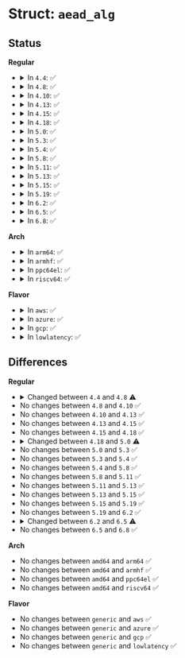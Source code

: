 # Struct: <code>aead_alg</code>

## Status
<b>Regular</b>
<ul>
<li>
<details>
<summary>In <code>4.4</code>: ✅</summary>

```c
struct aead_alg {
    int (*setkey)(struct crypto_aead *, const u8 *, unsigned int);
    int (*setauthsize)(struct crypto_aead *, unsigned int);
    int (*encrypt)(struct aead_request *);
    int (*decrypt)(struct aead_request *);
    int (*init)(struct crypto_aead *);
    void (*exit)(struct crypto_aead *);
    const char *geniv;
    unsigned int ivsize;
    unsigned int maxauthsize;
    struct crypto_alg base;
};
```
</details>
</li>
<li>
<details>
<summary>In <code>4.8</code>: ✅</summary>

```c
struct aead_alg {
    int (*setkey)(struct crypto_aead *, const u8 *, unsigned int);
    int (*setauthsize)(struct crypto_aead *, unsigned int);
    int (*encrypt)(struct aead_request *);
    int (*decrypt)(struct aead_request *);
    int (*init)(struct crypto_aead *);
    void (*exit)(struct crypto_aead *);
    const char *geniv;
    unsigned int ivsize;
    unsigned int maxauthsize;
    unsigned int chunksize;
    struct crypto_alg base;
};
```
</details>
</li>
<li>
<details>
<summary>In <code>4.10</code>: ✅</summary>

```c
struct aead_alg {
    int (*setkey)(struct crypto_aead *, const u8 *, unsigned int);
    int (*setauthsize)(struct crypto_aead *, unsigned int);
    int (*encrypt)(struct aead_request *);
    int (*decrypt)(struct aead_request *);
    int (*init)(struct crypto_aead *);
    void (*exit)(struct crypto_aead *);
    const char *geniv;
    unsigned int ivsize;
    unsigned int maxauthsize;
    unsigned int chunksize;
    struct crypto_alg base;
};
```
</details>
</li>
<li>
<details>
<summary>In <code>4.13</code>: ✅</summary>

```c
struct aead_alg {
    int (*setkey)(struct crypto_aead *, const u8 *, unsigned int);
    int (*setauthsize)(struct crypto_aead *, unsigned int);
    int (*encrypt)(struct aead_request *);
    int (*decrypt)(struct aead_request *);
    int (*init)(struct crypto_aead *);
    void (*exit)(struct crypto_aead *);
    const char *geniv;
    unsigned int ivsize;
    unsigned int maxauthsize;
    unsigned int chunksize;
    struct crypto_alg base;
};
```
</details>
</li>
<li>
<details>
<summary>In <code>4.15</code>: ✅</summary>

```c
struct aead_alg {
    int (*setkey)(struct crypto_aead *, const u8 *, unsigned int);
    int (*setauthsize)(struct crypto_aead *, unsigned int);
    int (*encrypt)(struct aead_request *);
    int (*decrypt)(struct aead_request *);
    int (*init)(struct crypto_aead *);
    void (*exit)(struct crypto_aead *);
    const char *geniv;
    unsigned int ivsize;
    unsigned int maxauthsize;
    unsigned int chunksize;
    struct crypto_alg base;
};
```
</details>
</li>
<li>
<details>
<summary>In <code>4.18</code>: ✅</summary>

```c
struct aead_alg {
    int (*setkey)(struct crypto_aead *, const u8 *, unsigned int);
    int (*setauthsize)(struct crypto_aead *, unsigned int);
    int (*encrypt)(struct aead_request *);
    int (*decrypt)(struct aead_request *);
    int (*init)(struct crypto_aead *);
    void (*exit)(struct crypto_aead *);
    const char *geniv;
    unsigned int ivsize;
    unsigned int maxauthsize;
    unsigned int chunksize;
    struct crypto_alg base;
};
```
</details>
</li>
<li>
<details>
<summary>In <code>5.0</code>: ✅</summary>

```c
struct aead_alg {
    int (*setkey)(struct crypto_aead *, const u8 *, unsigned int);
    int (*setauthsize)(struct crypto_aead *, unsigned int);
    int (*encrypt)(struct aead_request *);
    int (*decrypt)(struct aead_request *);
    int (*init)(struct crypto_aead *);
    void (*exit)(struct crypto_aead *);
    unsigned int ivsize;
    unsigned int maxauthsize;
    unsigned int chunksize;
    struct crypto_alg base;
};
```
</details>
</li>
<li>
<details>
<summary>In <code>5.3</code>: ✅</summary>

```c
struct aead_alg {
    int (*setkey)(struct crypto_aead *, const u8 *, unsigned int);
    int (*setauthsize)(struct crypto_aead *, unsigned int);
    int (*encrypt)(struct aead_request *);
    int (*decrypt)(struct aead_request *);
    int (*init)(struct crypto_aead *);
    void (*exit)(struct crypto_aead *);
    unsigned int ivsize;
    unsigned int maxauthsize;
    unsigned int chunksize;
    struct crypto_alg base;
};
```
</details>
</li>
<li>
<details>
<summary>In <code>5.4</code>: ✅</summary>

```c
struct aead_alg {
    int (*setkey)(struct crypto_aead *, const u8 *, unsigned int);
    int (*setauthsize)(struct crypto_aead *, unsigned int);
    int (*encrypt)(struct aead_request *);
    int (*decrypt)(struct aead_request *);
    int (*init)(struct crypto_aead *);
    void (*exit)(struct crypto_aead *);
    unsigned int ivsize;
    unsigned int maxauthsize;
    unsigned int chunksize;
    struct crypto_alg base;
};
```
</details>
</li>
<li>
<details>
<summary>In <code>5.8</code>: ✅</summary>

```c
struct aead_alg {
    int (*setkey)(struct crypto_aead *, const u8 *, unsigned int);
    int (*setauthsize)(struct crypto_aead *, unsigned int);
    int (*encrypt)(struct aead_request *);
    int (*decrypt)(struct aead_request *);
    int (*init)(struct crypto_aead *);
    void (*exit)(struct crypto_aead *);
    unsigned int ivsize;
    unsigned int maxauthsize;
    unsigned int chunksize;
    struct crypto_alg base;
};
```
</details>
</li>
<li>
<details>
<summary>In <code>5.11</code>: ✅</summary>

```c
struct aead_alg {
    int (*setkey)(struct crypto_aead *, const u8 *, unsigned int);
    int (*setauthsize)(struct crypto_aead *, unsigned int);
    int (*encrypt)(struct aead_request *);
    int (*decrypt)(struct aead_request *);
    int (*init)(struct crypto_aead *);
    void (*exit)(struct crypto_aead *);
    unsigned int ivsize;
    unsigned int maxauthsize;
    unsigned int chunksize;
    struct crypto_alg base;
};
```
</details>
</li>
<li>
<details>
<summary>In <code>5.13</code>: ✅</summary>

```c
struct aead_alg {
    int (*setkey)(struct crypto_aead *, const u8 *, unsigned int);
    int (*setauthsize)(struct crypto_aead *, unsigned int);
    int (*encrypt)(struct aead_request *);
    int (*decrypt)(struct aead_request *);
    int (*init)(struct crypto_aead *);
    void (*exit)(struct crypto_aead *);
    unsigned int ivsize;
    unsigned int maxauthsize;
    unsigned int chunksize;
    struct crypto_alg base;
};
```
</details>
</li>
<li>
<details>
<summary>In <code>5.15</code>: ✅</summary>

```c
struct aead_alg {
    int (*setkey)(struct crypto_aead *, const u8 *, unsigned int);
    int (*setauthsize)(struct crypto_aead *, unsigned int);
    int (*encrypt)(struct aead_request *);
    int (*decrypt)(struct aead_request *);
    int (*init)(struct crypto_aead *);
    void (*exit)(struct crypto_aead *);
    unsigned int ivsize;
    unsigned int maxauthsize;
    unsigned int chunksize;
    struct crypto_alg base;
};
```
</details>
</li>
<li>
<details>
<summary>In <code>5.19</code>: ✅</summary>

```c
struct aead_alg {
    int (*setkey)(struct crypto_aead *, const u8 *, unsigned int);
    int (*setauthsize)(struct crypto_aead *, unsigned int);
    int (*encrypt)(struct aead_request *);
    int (*decrypt)(struct aead_request *);
    int (*init)(struct crypto_aead *);
    void (*exit)(struct crypto_aead *);
    unsigned int ivsize;
    unsigned int maxauthsize;
    unsigned int chunksize;
    struct crypto_alg base;
};
```
</details>
</li>
<li>
<details>
<summary>In <code>6.2</code>: ✅</summary>

```c
struct aead_alg {
    int (*setkey)(struct crypto_aead *, const u8 *, unsigned int);
    int (*setauthsize)(struct crypto_aead *, unsigned int);
    int (*encrypt)(struct aead_request *);
    int (*decrypt)(struct aead_request *);
    int (*init)(struct crypto_aead *);
    void (*exit)(struct crypto_aead *);
    unsigned int ivsize;
    unsigned int maxauthsize;
    unsigned int chunksize;
    struct crypto_alg base;
};
```
</details>
</li>
<li>
<details>
<summary>In <code>6.5</code>: ✅</summary>

```c
struct aead_alg {
    int (*setkey)(struct crypto_aead *, const u8 *, unsigned int);
    int (*setauthsize)(struct crypto_aead *, unsigned int);
    int (*encrypt)(struct aead_request *);
    int (*decrypt)(struct aead_request *);
    int (*init)(struct crypto_aead *);
    void (*exit)(struct crypto_aead *);
    struct crypto_istat_aead stat;
    unsigned int ivsize;
    unsigned int maxauthsize;
    unsigned int chunksize;
    struct crypto_alg base;
};
```
</details>
</li>
<li>
<details>
<summary>In <code>6.8</code>: ✅</summary>

```c
struct aead_alg {
    int (*setkey)(struct crypto_aead *, const u8 *, unsigned int);
    int (*setauthsize)(struct crypto_aead *, unsigned int);
    int (*encrypt)(struct aead_request *);
    int (*decrypt)(struct aead_request *);
    int (*init)(struct crypto_aead *);
    void (*exit)(struct crypto_aead *);
    struct crypto_istat_aead stat;
    unsigned int ivsize;
    unsigned int maxauthsize;
    unsigned int chunksize;
    struct crypto_alg base;
};
```
</details>
</li>
</ul>
<b>Arch</b>
<ul>
<li>
<details>
<summary>In <code>arm64</code>: ✅</summary>

```c
struct aead_alg {
    int (*setkey)(struct crypto_aead *, const u8 *, unsigned int);
    int (*setauthsize)(struct crypto_aead *, unsigned int);
    int (*encrypt)(struct aead_request *);
    int (*decrypt)(struct aead_request *);
    int (*init)(struct crypto_aead *);
    void (*exit)(struct crypto_aead *);
    unsigned int ivsize;
    unsigned int maxauthsize;
    unsigned int chunksize;
    struct crypto_alg base;
};
```
</details>
</li>
<li>
<details>
<summary>In <code>armhf</code>: ✅</summary>

```c
struct aead_alg {
    int (*setkey)(struct crypto_aead *, const u8 *, unsigned int);
    int (*setauthsize)(struct crypto_aead *, unsigned int);
    int (*encrypt)(struct aead_request *);
    int (*decrypt)(struct aead_request *);
    int (*init)(struct crypto_aead *);
    void (*exit)(struct crypto_aead *);
    unsigned int ivsize;
    unsigned int maxauthsize;
    unsigned int chunksize;
    struct crypto_alg base;
};
```
</details>
</li>
<li>
<details>
<summary>In <code>ppc64el</code>: ✅</summary>

```c
struct aead_alg {
    int (*setkey)(struct crypto_aead *, const u8 *, unsigned int);
    int (*setauthsize)(struct crypto_aead *, unsigned int);
    int (*encrypt)(struct aead_request *);
    int (*decrypt)(struct aead_request *);
    int (*init)(struct crypto_aead *);
    void (*exit)(struct crypto_aead *);
    unsigned int ivsize;
    unsigned int maxauthsize;
    unsigned int chunksize;
    struct crypto_alg base;
};
```
</details>
</li>
<li>
<details>
<summary>In <code>riscv64</code>: ✅</summary>

```c
struct aead_alg {
    int (*setkey)(struct crypto_aead *, const u8 *, unsigned int);
    int (*setauthsize)(struct crypto_aead *, unsigned int);
    int (*encrypt)(struct aead_request *);
    int (*decrypt)(struct aead_request *);
    int (*init)(struct crypto_aead *);
    void (*exit)(struct crypto_aead *);
    unsigned int ivsize;
    unsigned int maxauthsize;
    unsigned int chunksize;
    struct crypto_alg base;
};
```
</details>
</li>
</ul>
<b>Flavor</b>
<ul>
<li>
<details>
<summary>In <code>aws</code>: ✅</summary>

```c
struct aead_alg {
    int (*setkey)(struct crypto_aead *, const u8 *, unsigned int);
    int (*setauthsize)(struct crypto_aead *, unsigned int);
    int (*encrypt)(struct aead_request *);
    int (*decrypt)(struct aead_request *);
    int (*init)(struct crypto_aead *);
    void (*exit)(struct crypto_aead *);
    unsigned int ivsize;
    unsigned int maxauthsize;
    unsigned int chunksize;
    struct crypto_alg base;
};
```
</details>
</li>
<li>
<details>
<summary>In <code>azure</code>: ✅</summary>

```c
struct aead_alg {
    int (*setkey)(struct crypto_aead *, const u8 *, unsigned int);
    int (*setauthsize)(struct crypto_aead *, unsigned int);
    int (*encrypt)(struct aead_request *);
    int (*decrypt)(struct aead_request *);
    int (*init)(struct crypto_aead *);
    void (*exit)(struct crypto_aead *);
    unsigned int ivsize;
    unsigned int maxauthsize;
    unsigned int chunksize;
    struct crypto_alg base;
};
```
</details>
</li>
<li>
<details>
<summary>In <code>gcp</code>: ✅</summary>

```c
struct aead_alg {
    int (*setkey)(struct crypto_aead *, const u8 *, unsigned int);
    int (*setauthsize)(struct crypto_aead *, unsigned int);
    int (*encrypt)(struct aead_request *);
    int (*decrypt)(struct aead_request *);
    int (*init)(struct crypto_aead *);
    void (*exit)(struct crypto_aead *);
    unsigned int ivsize;
    unsigned int maxauthsize;
    unsigned int chunksize;
    struct crypto_alg base;
};
```
</details>
</li>
<li>
<details>
<summary>In <code>lowlatency</code>: ✅</summary>

```c
struct aead_alg {
    int (*setkey)(struct crypto_aead *, const u8 *, unsigned int);
    int (*setauthsize)(struct crypto_aead *, unsigned int);
    int (*encrypt)(struct aead_request *);
    int (*decrypt)(struct aead_request *);
    int (*init)(struct crypto_aead *);
    void (*exit)(struct crypto_aead *);
    unsigned int ivsize;
    unsigned int maxauthsize;
    unsigned int chunksize;
    struct crypto_alg base;
};
```
</details>
</li>
</ul>

## Differences
<b>Regular</b>
<ul>
<li>
<details>
<summary>Changed between <code>4.4</code> and <code>4.8</code> ⚠️</summary>
<ul>
<li>
<b>Field added. </b>
<code>unsigned int chunksize</code>
</li>
</ul>
</details>
</li>
<li>
No changes between <code>4.8</code> and <code>4.10</code> ✅
</li>
<li>
No changes between <code>4.10</code> and <code>4.13</code> ✅
</li>
<li>
No changes between <code>4.13</code> and <code>4.15</code> ✅
</li>
<li>
No changes between <code>4.15</code> and <code>4.18</code> ✅
</li>
<li>
<details>
<summary>Changed between <code>4.18</code> and <code>5.0</code> ⚠️</summary>
<ul>
<li>
<b>Field removed. </b>
<code>const char *geniv</code>
</li>
</ul>
</details>
</li>
<li>
No changes between <code>5.0</code> and <code>5.3</code> ✅
</li>
<li>
No changes between <code>5.3</code> and <code>5.4</code> ✅
</li>
<li>
No changes between <code>5.4</code> and <code>5.8</code> ✅
</li>
<li>
No changes between <code>5.8</code> and <code>5.11</code> ✅
</li>
<li>
No changes between <code>5.11</code> and <code>5.13</code> ✅
</li>
<li>
No changes between <code>5.13</code> and <code>5.15</code> ✅
</li>
<li>
No changes between <code>5.15</code> and <code>5.19</code> ✅
</li>
<li>
No changes between <code>5.19</code> and <code>6.2</code> ✅
</li>
<li>
<details>
<summary>Changed between <code>6.2</code> and <code>6.5</code> ⚠️</summary>
<ul>
<li>
<b>Field added. </b>
<code>struct crypto_istat_aead stat</code>
</li>
</ul>
</details>
</li>
<li>
No changes between <code>6.5</code> and <code>6.8</code> ✅
</li>
</ul>
<b>Arch</b>
<ul>
<li>
No changes between <code>amd64</code> and <code>arm64</code> ✅
</li>
<li>
No changes between <code>amd64</code> and <code>armhf</code> ✅
</li>
<li>
No changes between <code>amd64</code> and <code>ppc64el</code> ✅
</li>
<li>
No changes between <code>amd64</code> and <code>riscv64</code> ✅
</li>
</ul>
<b>Flavor</b>
<ul>
<li>
No changes between <code>generic</code> and <code>aws</code> ✅
</li>
<li>
No changes between <code>generic</code> and <code>azure</code> ✅
</li>
<li>
No changes between <code>generic</code> and <code>gcp</code> ✅
</li>
<li>
No changes between <code>generic</code> and <code>lowlatency</code> ✅
</li>
</ul>
